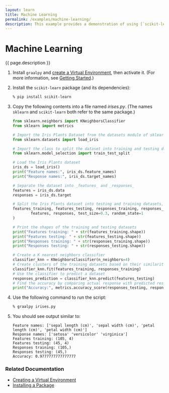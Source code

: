 ```yaml
---
layout: learn
title: Machine Learning
permalink: /examples/machine-learning/
description: This example provides a demonstration of using [`scikit-learn`](https://scikit-learn.org/stable/) (a free machine learning library for Python) to model a dataset of Iris plants.
---
```

# Machine Learning
{{ page.description }}

1. Install `graalpy` and [create a Virtual Environment](/guides/creating_a_virtual_environment/), then activate it. 
(For more information, see [Getting Started](/getting_started/).)

2. Install the `scikit-learn` package (and its dependencies):

    ```bash
    % pip install scikit-learn
    ```

3. Copy the following contents into a file named _irises.py_.
(The names `sklearn` and `scikit-learn` both refer to the same package.)

    ```python
    from sklearn.neighbors import KNeighborsClassifier
    from sklearn import metrics
    
    # Import the Iris Plants Dataset from the datasets module of sklearn
    from sklearn.datasets import load_iris
    
    # Import the class to split the dataset into training and testing datasets
    from sklearn.model_selection import train_test_split
    
    # Load the Iris Plants dataset
    iris_ds = load_iris()
    print("Feature names:", iris_ds.feature_names)
    print("Response names:", iris_ds.target_names)
    
    # Separate the dataset into _features_ and _responses_
    features = iris_ds.data
    responses = iris_ds.target
    
    # Split the Iris Plants dataset into testing and training datasets, split 30:70
    features_training, features_testing, responses_training, responses_testing = train_test_split(
            features, responses, test_size=0.3, random_state=1
    )
    
    # Print the shapes of the training and testing datasets
    print("Features training: " + str(features_training.shape))
    print("Features testing: " + str(features_testing.shape))
    print("Responses training: " + str(responses_training.shape))
    print("Responses testing: " + str(responses_testing.shape))
    
    # Create a K nearest neighbors classifier
    classifier_knn = KNeighborsClassifier(n_neighbors=4)
    # Create clusters of the training datasets based on their similarities
    classifier_knn.fit(features_training, responses_training)
    # Use the classifier to predict a dataset
    responses_prediction = classifier_knn.predict(features_testing)
    # Find the accuracy by comparing actual response with predicted response
    print("Accuracy:", metrics.accuracy_score(responses_testing, responses_prediction))
    ```

4. Use the following command to run the script:

    ```bash
    % graalpy irises.py
    ```

5. You should see output similar to:

    ```
    Feature names: ['sepal length (cm)', 'sepal width (cm)', 'petal length (cm)', 'petal width (cm)']
    Response names: ['setosa' 'versicolor' 'virginica']
    Features training: (105, 4)
    Features testing: (45, 4)
    Responses training: (105,)
    Responses testing: (45,)
    Accuracy: 0.9777777777777777
    ```

### Related Documentation
* [Creating a Virtual Environment](/guides/creating_a_virtual_environment/)
* [Installing a Package](/guides/installing_a_package/)